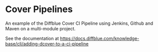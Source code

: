 # Cover Pipelines
An example of the Diffblue Cover CI Pipeline using Jenkins, Github and Maven on a multi-module project.

See the documentation at https://docs.diffblue.com/knowledge-base/cli/adding-dcover-to-a-ci-pipeline
